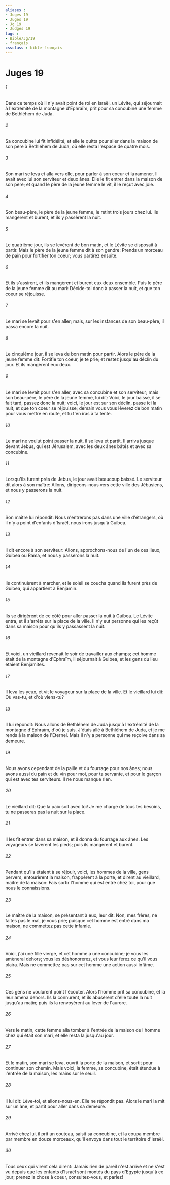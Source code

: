 ```yaml
---
aliases : 
- Juges 19
- Juges 19
- Jg 19
- Judges 19
tags : 
- Bible/Jg/19
- français
cssclass : bible-français
---
```


# Juges 19

###### 1
Dans ce temps où il n'y avait point de roi en Israël, un Lévite, qui séjournait à l'extrémité de la montagne d'Ephraïm, prit pour sa concubine une femme de Bethléhem de Juda.
###### 2
Sa concubine lui fit infidélité, et elle le quitta pour aller dans la maison de son père à Bethléhem de Juda, où elle resta l'espace de quatre mois.
###### 3
Son mari se leva et alla vers elle, pour parler à son coeur et la ramener. Il avait avec lui son serviteur et deux ânes. Elle le fit entrer dans la maison de son père; et quand le père de la jeune femme le vit, il le reçut avec joie.
###### 4
Son beau-père, le père de la jeune femme, le retint trois jours chez lui. Ils mangèrent et burent, et ils y passèrent la nuit.
###### 5
Le quatrième jour, ils se levèrent de bon matin, et le Lévite se disposait à partir. Mais le père de la jeune femme dit à son gendre: Prends un morceau de pain pour fortifier ton coeur; vous partirez ensuite.
###### 6
Et ils s'assirent, et ils mangèrent et burent eux deux ensemble. Puis le père de la jeune femme dit au mari: Décide-toi donc à passer la nuit, et que ton coeur se réjouisse.
###### 7
Le mari se levait pour s'en aller; mais, sur les instances de son beau-père, il passa encore la nuit.
###### 8
Le cinquième jour, il se leva de bon matin pour partir. Alors le père de la jeune femme dit: Fortifie ton coeur, je te prie; et restez jusqu'au déclin du jour. Et ils mangèrent eux deux.
###### 9
Le mari se levait pour s'en aller, avec sa concubine et son serviteur; mais son beau-père, le père de la jeune femme, lui dit: Voici, le jour baisse, il se fait tard, passez donc la nuit; voici, le jour est sur son déclin, passe ici la nuit, et que ton coeur se réjouisse; demain vous vous lèverez de bon matin pour vous mettre en route, et tu t'en iras à ta tente.
###### 10
Le mari ne voulut point passer la nuit, il se leva et partit. Il arriva jusque devant Jebus, qui est Jérusalem, avec les deux ânes bâtés et avec sa concubine.
###### 11
Lorsqu'ils furent près de Jebus, le jour avait beaucoup baissé. Le serviteur dit alors à son maître: Allons, dirigeons-nous vers cette ville des Jébusiens, et nous y passerons la nuit.
###### 12
Son maître lui répondit: Nous n'entrerons pas dans une ville d'étrangers, où il n'y a point d'enfants d'Israël, nous irons jusqu'à Guibea.
###### 13
Il dit encore à son serviteur: Allons, approchons-nous de l'un de ces lieux, Guibea ou Rama, et nous y passerons la nuit.
###### 14
Ils continuèrent à marcher, et le soleil se coucha quand ils furent près de Guibea, qui appartient à Benjamin.
###### 15
Ils se dirigèrent de ce côté pour aller passer la nuit à Guibea. Le Lévite entra, et il s'arrêta sur la place de la ville. Il n'y eut personne qui les reçût dans sa maison pour qu'ils y passassent la nuit.
###### 16
Et voici, un vieillard revenait le soir de travailler aux champs; cet homme était de la montagne d'Ephraïm, il séjournait à Guibea, et les gens du lieu étaient Benjamites.
###### 17
Il leva les yeux, et vit le voyageur sur la place de la ville. Et le vieillard lui dit: Où vas-tu, et d'où viens-tu?
###### 18
Il lui répondit: Nous allons de Bethléhem de Juda jusqu'à l'extrémité de la montagne d'Ephraïm, d'où je suis. J'étais allé à Bethléhem de Juda, et je me rends à la maison de l'Eternel. Mais il n'y a personne qui me reçoive dans sa demeure.
###### 19
Nous avons cependant de la paille et du fourrage pour nos ânes; nous avons aussi du pain et du vin pour moi, pour ta servante, et pour le garçon qui est avec tes serviteurs. Il ne nous manque rien.
###### 20
Le vieillard dit: Que la paix soit avec toi! Je me charge de tous tes besoins, tu ne passeras pas la nuit sur la place.
###### 21
Il les fit entrer dans sa maison, et il donna du fourrage aux ânes. Les voyageurs se lavèrent les pieds; puis ils mangèrent et burent.
###### 22
Pendant qu'ils étaient à se réjouir, voici, les hommes de la ville, gens pervers, entourèrent la maison, frappèrent à la porte, et dirent au vieillard, maître de la maison: Fais sortir l'homme qui est entré chez toi, pour que nous le connaissions.
###### 23
Le maître de la maison, se présentant à eux, leur dit: Non, mes frères, ne faites pas le mal, je vous prie; puisque cet homme est entré dans ma maison, ne commettez pas cette infamie.
###### 24
Voici, j'ai une fille vierge, et cet homme a une concubine; je vous les amènerai dehors; vous les déshonorerez, et vous leur ferez ce qu'il vous plaira. Mais ne commettez pas sur cet homme une action aussi infâme.
###### 25
Ces gens ne voulurent point l'écouter. Alors l'homme prit sa concubine, et la leur amena dehors. Ils la connurent, et ils abusèrent d'elle toute la nuit jusqu'au matin; puis ils la renvoyèrent au lever de l'aurore.
###### 26
Vers le matin, cette femme alla tomber à l'entrée de la maison de l'homme chez qui était son mari, et elle resta là jusqu'au jour.
###### 27
Et le matin, son mari se leva, ouvrit la porte de la maison, et sortit pour continuer son chemin. Mais voici, la femme, sa concubine, était étendue à l'entrée de la maison, les mains sur le seuil.
###### 28
Il lui dit: Lève-toi, et allons-nous-en. Elle ne répondit pas. Alors le mari la mit sur un âne, et partit pour aller dans sa demeure.
###### 29
Arrivé chez lui, il prit un couteau, saisit sa concubine, et la coupa membre par membre en douze morceaux, qu'il envoya dans tout le territoire d'Israël.
###### 30
Tous ceux qui virent cela dirent: Jamais rien de pareil n'est arrivé et ne s'est vu depuis que les enfants d'Israël sont montés du pays d'Egypte jusqu'à ce jour; prenez la chose à coeur, consultez-vous, et parlez!
